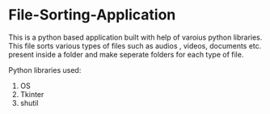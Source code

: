 # File-Sorting-Application

This is a python based application built with help of varoius python libraries.
This file sorts various types of files such as audios , videos, documents etc. present inside a folder and make seperate folders for each type of file.


Python libraries used:

1. OS
2. Tkinter
3. shutil


